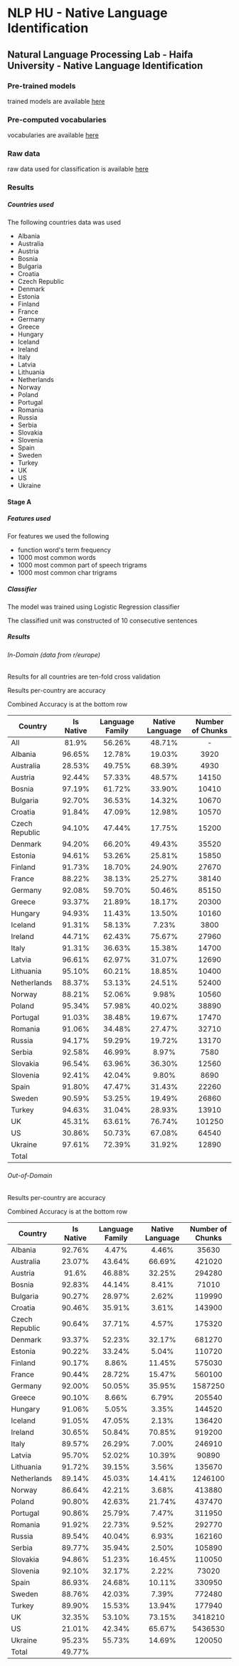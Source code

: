 # NLP HU - Native Language Identification
## Natural Language Processing Lab - Haifa University - Native Language Identification
### Pre-trained models
trained models are available [here](https://drive.google.com/open?id=1PFvy3NKD0Nc3V1LV1G_HZhWg3vCUZTCZ)
### Pre-computed vocabularies
vocabularies are available [here](https://drive.google.com/open?id=1Dq1HrPnJX1LvXuCc-3FjV5uGRInkpHwO)
### Raw data
raw data used for classification is available [here](https://drive.google.com/drive/folders/125RAHvCIHBR-jAUnIhqzWhdxh0mQ_fcv)

### Results
##### Countries used
The following countries data was used
* Albania
* Australia
* Austria
* Bosnia
* Bulgaria
* Croatia
* Czech Republic
* Denmark
* Estonia
* Finland
* France
* Germany
* Greece
* Hungary
* Iceland
* Ireland
* Italy
* Latvia
* Lithuania
* Netherlands
* Norway
* Poland
* Portugal
* Romania
* Russia
* Serbia
* Slovakia
* Slovenia
* Spain
* Sweden
* Turkey
* UK
* US
* Ukraine
#### Stage A
##### Features used
For features we used the following
* function word's term frequency
* 1000 most common words
* 1000 most common part of speech trigrams
* 1000 most common char trigrams
##### Classifier
The model was trained using Logistic Regression classifier

The classified unit was constructed of 10 consecutive sentences
##### Results
###### In-Domain (data from r/europe)
Results for all countries are ten-fold cross validation

Results per-country are accuracy

Combined Accuracy is at the bottom row

| Country | Is Native | Language Family | Native Language | Number of Chunks |
| --- | :---: | :---: | :---: | :---: |
| All | 81.9% |56.26% | 48.71% | - |
| Albania | 96.65% | 12.78% | 19.03% | 3920 |
| Australia | 28.53% | 49.75% | 68.39% | 4930 |
| Austria | 92.44% | 57.33% | 48.57% | 14150 |
| Bosnia | 97.19% | 61.72% | 33.90% | 10410 |
| Bulgaria | 92.70% | 36.53% | 14.32% | 10670 |
| Croatia | 91.84% | 47.09% | 12.98% | 10570 |
| Czech Republic | 94.10% | 47.44% | 17.75% | 15200 |
| Denmark | 94.20% | 66.20% | 49.43% | 35520 |
| Estonia | 94.61% | 53.26% | 25.81% | 15850 |
| Finland | 91.73% | 18.70% | 24.90% | 27670 |
| France | 88.22% | 38.13% | 25.27% | 38140 |
| Germany | 92.08% | 59.70% | 50.46% | 85150 |
| Greece | 93.37% | 21.89% | 18.17% | 20300 |
| Hungary | 94.93% | 11.43% | 13.50% | 10160 |
| Iceland | 91.31% | 58.13% | 7.23% | 3800 |
| Ireland | 44.71% | 62.43% | 75.67% | 27960 |
| Italy | 91.31% | 36.63% | 15.38% | 14700 |
| Latvia | 96.61% | 62.97% | 31.07% | 12690 |
| Lithuania | 95.10% | 60.21% | 18.85% | 10400 |
| Netherlands | 88.37% | 53.13% | 24.51% | 52400 |
| Norway | 88.21% | 52.06% | 9.98% | 10560 |
| Poland | 95.34% | 57.98% | 40.02% | 38890 |
| Portugal | 91.03% | 38.48% | 19.67% | 17470 | 
| Romania | 91.06% | 34.48% | 27.47% | 32710 |
| Russia | 94.17% | 59.29% | 19.72% | 13170 |
| Serbia | 92.58% | 46.99% | 8.97% | 7580 |
| Slovakia | 96.54% | 63.96% | 36.30% | 12560 |
| Slovenia | 92.41% | 42.04% | 9.80% | 8690 |
| Spain | 91.80% | 47.47% | 31.43% | 22260 |
| Sweden | 90.59% | 53.25% | 19.49% | 26860 |
| Turkey | 94.63% | 31.04% | 28.93% | 13910 |
| UK | 45.31% | 63.61% | 76.74% | 101250 |
| US | 30.86% | 50.73% | 67.08% | 64540 |
| Ukraine | 97.61% | 72.39% | 31.92% | 12890 |
| Total | | | | |

###### Out-of-Domain
Results per-country are accuracy

Combined Accuracy is at the bottom row

| Country | Is Native | Language Family | Native Language | Number of Chunks |
| --- | :---: | :---: | :---: | :---: |
| Albania | 92.76% | 4.47% | 4.46% | 35630 |
| Australia | 23.07% | 43.64% | 66.69% | 421020 |
| Austria | 91.6% | 46.88% | 32.25%| 294280 |
| Bosnia | 92.83% | 44.14% | 8.41% | 71010 |
| Bulgaria | 90.27% | 28.97% | 2.62% | 119990 |
| Croatia | 90.46% | 35.91% | 3.61% | 143900 |
| Czech Republic | 90.64% | 37.71% | 4.57% | 175320 |
| Denmark | 93.37% | 52.23% | 32.17% | 681270 |
| Estonia | 90.22% | 33.24% | 5.04% | 110720 |
| Finland | 90.17% | 8.86% | 11.45% | 575030 |
| France | 90.44% | 28.72% | 15.47% | 560100 |
| Germany | 92.00% | 50.05% | 35.95% | 1587250 |
| Greece | 90.10% | 8.66% | 6.79% | 205540 |
| Hungary | 91.06% | 5.05% | 3.35% | 144520 |
| Iceland | 91.05% | 47.05% | 2.13% | 136420 |
| Ireland | 30.65% | 50.84% | 70.85% | 919200 |
| Italy | 89.57% | 26.29% | 7.00% | 246910 |
| Latvia | 95.70% | 52.02% | 10.39% | 90890 |
| Lithuania | 91.72% | 39.15% | 3.56% | 135670 |
| Netherlands | 89.14% | 45.03% | 14.41% | 1246100 |
| Norway | 86.64% | 42.21% | 3.68% | 413880 |
| Poland | 90.80% | 42.63% | 21.74% | 437470 |
| Portugal | 90.86% | 25.79% | 7.47% | 311950 |
| Romania | 91.92% | 22.73% | 9.52% | 292770 |
| Russia | 89.54% | 40.04% | 6.93% | 162160 |
| Serbia | 89.77% | 35.94% | 2.50% | 105890 |
| Slovakia | 94.86% | 51.23% | 16.45% | 110050 |
| Slovenia | 92.10% | 32.17% | 2.22% | 73020 |
| Spain | 86.93% | 24.68% | 10.11% | 330950 |
| Sweden | 88.76% | 42.03% | 7.39% | 772480 |
| Turkey | 89.90% | 15.53% | 13.94% | 177940 |
| UK | 32.35% | 53.10% | 73.15% | 3418210 |
| US | 21.01% | 42.34% | 65.67% | 5436530 |
| Ukraine | 95.23% | 55.73% | 14.69% | 120050 |
| Total |49.77%| | | |
